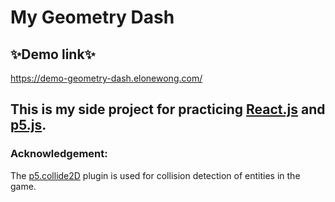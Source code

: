 # My Geometry Dash
## ✨Demo link✨  
https://demo-geometry-dash.elonewong.com/  
## This is my side project for practicing [React.js](https://reactjs.org/) and [p5.js](https://p5js.org/).

### Acknowledgement:
The [p5.collide2D](https://github.com/bmoren/p5.collide2D) plugin is used for collision detection of entities in the game.
